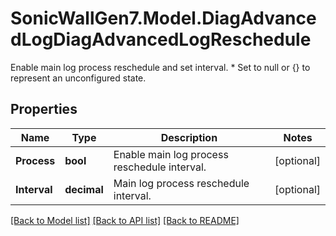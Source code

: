 # SonicWallGen7.Model.DiagAdvancedLogDiagAdvancedLogReschedule
Enable main log process reschedule and set interval. * Set to null or {} to represent  an unconfigured state.

## Properties

Name | Type | Description | Notes
------------ | ------------- | ------------- | -------------
**Process** | **bool** | Enable main log process reschedule interval. | [optional] 
**Interval** | **decimal** | Main log process reschedule interval. | [optional] 

[[Back to Model list]](../README.md#documentation-for-models) [[Back to API list]](../README.md#documentation-for-api-endpoints) [[Back to README]](../README.md)

